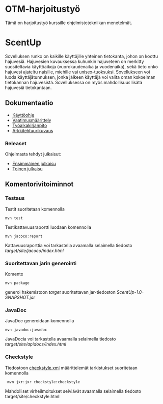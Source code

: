 # OTM-harjoitustyö

Tämä on harjoitustyö kurssille ohjelmistotekniikan menetelmät.


# ScentUp

Sovelluksen runko on kaikille käyttäjille yhteinen tietokanta, johon on koottu hajuvesiä. Hajuvesien kuvauksessa kuhunkin hajuveteen on merkitty suositeltavia käyttöaikoja (vuorokaudenaika ja vuodenaika), sekä tieto onko hajuvesi ajateltu naisille, miehille vai unisex-tuoksuksi. Sovellukseen voi luoda käyttäjätunnuksen, jonka jälkeen käyttäjä voi valita oman kokoelman tietokannan hajuvesistä. Sovelluksessa on myös mahdollisuus lisätä hajuvesiä tietokantaan.


## Dokumentaatio

* [Käyttöohje](https://github.com/apndx/otm-harjoitustyo/blob/master/dokumentointi/kayttoohje.md)
* [Vaatimusmäärittely](https://github.com/apndx/otm-harjoitustyo/blob/master/dokumentointi/vaatimusmaarittely.md)
* [Työaikakirjanpito](https://github.com/apndx/otm-harjoitustyo/blob/master/dokumentointi/tuntikirjanpito.md)
* [Arkkitehtuurikuvaus](https://github.com/apndx/otm-harjoitustyo/blob/master/dokumentointi/arkkitehtuuri.md)

### Releaset

Ohjelmasta tehdyt julkaisut:

* [Ensimmäinen julkaisu](https://github.com/apndx/otm-harjoitustyo/releases/tag/0.1)
* [Toinen julkaisu](https://github.com/apndx/otm-harjoitustyo/releases/tag/0.2)


## Komentorivitoiminnot

### Testaus

Testit suoritetaan komennolla

```
mvn test
```

Testikattavuusraportti luodaan komennolla

```
mvn jacoco:report
```

Kattavuusraporttia voi tarkastella avaamalla selaimella tiedosto _target/site/jacoco/index.html_

### Suoritettavan jarin generointi

Komento

```
mvn package
```

generoi hakemistoon _target_ suoritettavan jar-tiedoston _ScentUp-1.0-SNAPSHOT.jar_

### JavaDoc

JavaDoc generoidaan komennolla

```
mvn javadoc:javadoc
```

JavaDocia voi tarkastella avaamalla selaimella tiedosto _target/site/apidocs/index.html_

### Checkstyle

Tiedostoon [checkstyle.xml](https://github.com/mluukkai/OtmTodoApp/blob/master/checkstyle.xml) määrittelemät tarkistukset suoritetaan komennolla

```
 mvn jxr:jxr checkstyle:checkstyle
```

Mahdolliset virheilmoitukset selviävät avaamalla selaimella tiedosto target/site/checkstyle.html

